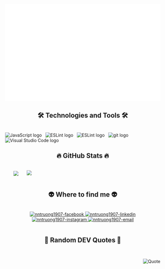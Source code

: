 
<a href="#" target="_blank">
  <img src="svg/nntruong1907.svg" width="1200" alt="Click to see the source" />
</a>

<h2 align="center">🛠 Technologies and Tools 🛠</h2>
<br>
<!-- https://simpleicons.org/ -->
<span><img src="https://img.shields.io/badge/Python-41454A?logo=python&logoColor=3776AB" alt="JavaScript logo" title="JavaScript" height="25" /></span>
&nbsp;
<span><img src="https://img.shields.io/badge/HTML5-41454A?logo=html5&logoColor=E34F26" alt="ESLint logo" title="ESLint" height="25" /></span>
&nbsp;
<span><img src="https://img.shields.io/badge/Bootstrap-41454A?logo=bootstrap&logoColor=7952B3" alt="ESLint logo" title="ESLint" height="25" /></span>
&nbsp;
<span><img src="https://img.shields.io/badge/GitHub-41454A?logo=github&logoColor=181717" alt="git logo" title="git" height="25" /></span>
&nbsp;
<span><img src="https://img.shields.io/badge/VS%20Code-41454A?logo=visual-studio-code&logoColor=007ACC" alt="Visual Studio Code logo" title="Visual Studio Code" height="25" /></span>
&nbsp;

<br>

<h2 align="center">🔥 GitHub Stats 🔥</h2>
<!-- https://github.com/anuraghazra/github-readme-stats -->
<br>
<div align=center>
  <a href="#" title="NhatTruong">
    <img width="315" align="center" src="https://github-readme-stats.vercel.app/api/top-langs/?username=nntruong1907&hide=c%23,powershell,Mathematica,Ruby,Objective-C,Objective-C%2b%2b,Cuda&title_color=61dafb&text_color=ffffff&icon_color=61dafb&bg_color=20232a&langs_count=8&layout=compact&border_color=61dafb&hide_border=true" />
  </a>
  <a href="#" title="NhatTruong">
    <img align="right" width="434" src="https://github-readme-stats.vercel.app/api?username=nntruong1907&show_icons=true&theme=react&border_color=61dafb&hide_border=true" />
  </a>
</div>

<br>

<h2 align="center">👽 Where to find me 👽</h2>
<br>
<!-- https://icons8.com -->
<div align="center">
  <a href="https://www.facebook.com/nntruong1907" target="blank">
    <img src="https://img.icons8.com/clouds/100/000000/facebook-new.png" alt="nntruong1907-facebook" />
  </a>
  <a href="https://www.linkedin.com/in/nntruong1907/" target="blank">
    <img src="https://img.icons8.com/clouds/100/000000/linkedin.png" alt="nntruong1907-linkedin" />
  </a>
  <a href="https://www.instagram.com/nntruong1907//" target="blank">
    <img src="https://img.icons8.com/clouds/100/000000/instagram.png" alt="nntruong1907-instagram" />
  </a>
  <a href="mailto:itnntruong@gmail.com" target="top">
    <img src="https://img.icons8.com/clouds/100/000000/apple-mail.png" alt="nntruong1907-email"
    />
  </a>
</div>

<br>

<h2 align="center">📑 Random DEV Quotes 📑</h2>
<br>
<!-- https://github.com/shravan20/github-readme-quotes -->
<div align="right">

![Quote](https://github-readme-quotes.herokuapp.com/quote?theme=tokyonight&animation=default&layout=default&font=default)

</div>

